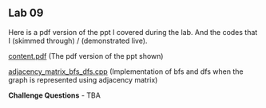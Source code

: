 ## Lab 09

Here is a pdf version of the ppt I covered during the lab. And the codes that I (skimmed through) / (demonstrated live).

  [content.pdf](content.pdf) (The pdf version of the ppt shown)

  [adjacency_matrix_bfs_dfs.cpp](adjacency_matrix_bfs_dfs.cpp) (Implementation of bfs and dfs when the graph is represented using adjacency matrix)

**Challenge Questions** -
TBA
